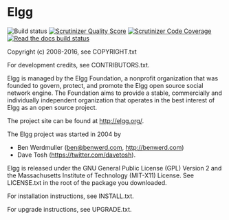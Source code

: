 Elgg 
====

![Build status](https://github.com/Elgg/Elgg/workflows/Run%20PHPUnit%20test%20suites/badge.svg?branch=2.3) 
[![Scrutinizer Quality Score](https://scrutinizer-ci.com/g/Elgg/Elgg/badges/quality-score.png?s=2.3)](https://scrutinizer-ci.com/g/Elgg/Elgg/?branch=2.3) 
[![Scrutinizer Code Coverage](https://scrutinizer-ci.com/g/Elgg/Elgg/badges/coverage.png?b=2.3)](https://scrutinizer-ci.com/g/Elgg/Elgg/?branch=2.3) 
[![Read the docs build status](https://readthedocs.org/projects/elgg/badge/?version=2.3)](http://learn.elgg.org/en/2.3/)


Copyright (c) 2008-2016, see COPYRIGHT.txt

For development credits, see CONTRIBUTORS.txt.

Elgg is managed by the Elgg Foundation, a nonprofit organization that was
founded to govern, protect, and promote the Elgg open source social network
engine.  The Foundation aims to provide a stable, commercially and
individually independent organization that operates in the best interest of Elgg
as an open source project.

The project site can be found at http://elgg.org/.

The Elgg project was started in 2004 by
 - Ben Werdmuller (<ben@benwerd.com>, <http://benwerd.com>)
 - Dave Tosh (<https://twitter.com/davetosh>).

Elgg is released under the GNU General Public License (GPL) Version 2 and the
Massachusetts Institute of Technology (MIT-X11) License. See LICENSE.txt
in the root of the package you downloaded.

For installation instructions, see INSTALL.txt.

For upgrade instructions, see UPGRADE.txt.
